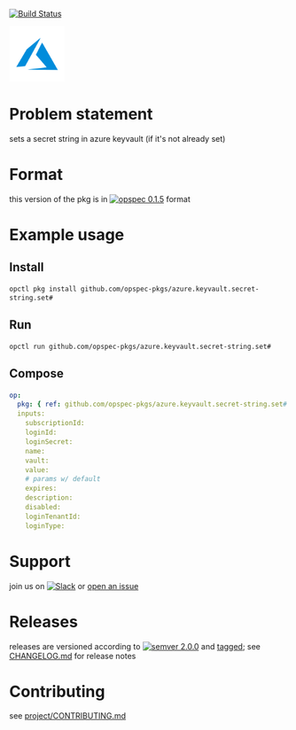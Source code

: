 [![Build Status](https://travis-ci.org/opspec-pkgs/azure.keyvault.secret-string.set.svg?branch=master)](https://travis-ci.org/opspec-pkgs/azure.keyvault.secret-string.set)

<img src="icon.svg" alt="icon" height="100px">

# Problem statement

sets a secret string in azure keyvault (if it's not already set)

# Format

this version of the pkg is in [![opspec 0.1.5](https://img.shields.io/badge/opspec-0.1.5-brightgreen.svg?colorA=6b6b6b&colorB=fc16be)](https://opspec.io/0.1.5/packages.html) format

# Example usage

## Install

```shell
opctl pkg install github.com/opspec-pkgs/azure.keyvault.secret-string.set#
```

## Run

```
opctl run github.com/opspec-pkgs/azure.keyvault.secret-string.set#
```

## Compose

```yaml
op:
  pkg: { ref: github.com/opspec-pkgs/azure.keyvault.secret-string.set# }
  inputs:
    subscriptionId:
    loginId:
    loginSecret:
    name:
    vault:
    value:
    # params w/ default
    expires:
    description:
    disabled:
    loginTenantId:
    loginType:
```

# Support

join us on
[![Slack](https://opspec-slackin.herokuapp.com/badge.svg)](https://opspec-slackin.herokuapp.com/)
or
[open an issue](https://github.com/opspec-pkgs/azure.keyvault.secret-string.set/issues)

# Releases

releases are versioned according to
[![semver 2.0.0](https://img.shields.io/badge/semver-2.0.0-brightgreen.svg)](http://semver.org/spec/v2.0.0.html)
and [tagged](https://git-scm.com/book/en/v2/Git-Basics-Tagging); see
[CHANGELOG.md](CHANGELOG.md) for release notes

# Contributing

see
[project/CONTRIBUTING.md](https://github.com/opspec-pkgs/project/blob/master/CONTRIBUTING.md)
